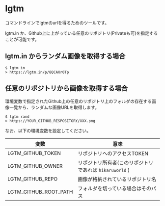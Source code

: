 lgtm
====

コマンドラインでlgtmのurlを得るためのツールです。

lgtm.in か、Github上に上がっている任意のリポジトリ(Privateも可)を指定することが可能です。

## lgtm.in からランダム画像を取得する場合

```
$ lgtm in
> https://lgtm.in/p/8QCAXr0Tp
```

## 任意のリポジトリから画像を取得する場合

環境変数で指定されたGithub上の任意のリポジトリ上のフォルダの存在する画像一覧から、ランダムな画像URLを取得します。

```
$ lgtm rand
> https://YOUR_GITHUB_RESPOSITORY/XXX.png
```

なお、以下の環境変数を設定してください。

| 変数 | 意味 |
|-------------------|----------------------|
| LGTM_GITHUB_TOKEN | リポジトリへのアクセスTOKEN |
| LGTM_GITHUB_OWNER | リポジトリ所有者(このリポジトリであれば `hikaruworld` ) |
| LGTM_GITHUB_REPO | 画像が格納されているリポジトリ名 |
| LGTM_GITHUB_ROOT_PATH | フォルダを切っている場合はそのパス |

